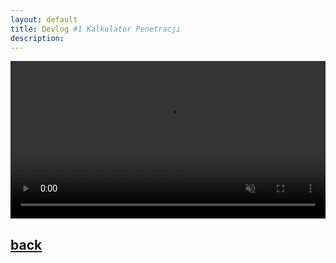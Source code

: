 ```yaml
---
layout: default
title: Devlog #1 Kalkulator Penetracji
description: 
---
```



<video width="100%" title="Conveyor Belts" loop="" autoplay="" playsinline="" muted="true">
<source src="https://v.redd.it/ygo2mjs3tj081/DASH_720.mp4" type="video/mp4">
</video>


## [back](./)
